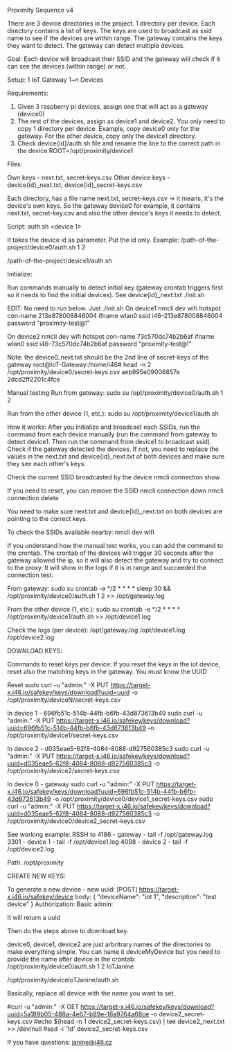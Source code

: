 Proximity Sequence v4

There are 3 device directories in the project. 1 directory per device.
Each directory contains a list of keys. The keys are used to broadcast as ssid name to see if the devices are within range.
The gateway contains the keys they want to detect.
The gateway can detect multiple devices.


Goal:
Each device will broadcast their SSID and the gateway will check if it can see the devices (within range) or not.

Setup:
1 IoT Gateway
1~n Devices

Requirements:
1. Given 3 raspberry pi devices, assign one that will act as a gateway (device0)
2. The rest of the devices, assign as device1 and device2. You only need to copy 1 directory per device.
   Example, copy device0 only for the gateway. For the other device, copy only the device1 directory.
3. Check device{id}/auth.sh file and rename the line to the correct path in the device
   ROOT=/opt/proximity/device1

Files:

Own keys - next.txt, secret-keys.csv
Other device keys - device{id}_next.txt, device{id}_secret-keys.csv

Each directory, has a file name next.txt, secret-keys.csv -> it means, it's the device's own keys.
So the gateway device0 for example, it contains next.txt, secret-key.csv and also the other device's keys it needs to detect.

Script:
auth.sh <device 1> <device n optional>

It takes the device id as parameter. Put the id only.
Example:
/path-of-the-project/device0/auth.sh 1 2

/path-of-the-project/device1/auth.sh

Initialize:

Run commands manually to detect initial key (gateway crontab triggers first so it needs to find the initial devices). See device{id}_next.txt
./init.sh

EDIT: No need to run below. Just ./init.sh
On device1
nmcli dev wifi hotspot con-name 213e878008846004 ifname wlan0 ssid i46-213e878008846004 password "proximity-test@!"

On device2
nmcli dev wifi hotspot con-name 73c570dc74b2b6af ifname wlan0 ssid i46-73c570dc74b2b6af password "proximity-test@!"

Note: the device0_next.txt should be the 2nd line of secret-keys of the gateway
root@IoT-Gateway:/home/i46# head -n 2 /opt/proximity/device0/secret-keys.csv
aeb995e09006857e
2dcd2ff2201c4fce


Manual testing
Run from gateway:
sudo su
/opt/proximity/device0/auth.sh 1 2

Run from the other device (1, etc.):
sudo su
/opt/proximity/device1/auth.sh

How it works:
After you initialize and broadcast each SSIDs, run the command from each device manually (run the command from gateway to detect device1. Then run the command from device1 to broadcast ssid).
Check if the gateway detected the devices.
If not, you need to replace the values in the next.txt and device{id}_next.txt of both devices and make sure they see each other's keys.


Check the current SSID broadcasted by the device
nmcli connection show

If you need to reset, you can remove the SSID
nmcli connection down <SSID>
nmcli connection delete <SSID>

You need to make sure next.txt and device{id}_next.txt on both devices are pointing to the correct keys.

To check the SSIDs available nearby:
nmcli dev wifi

If you understand how the manual test works, you can add the command to the crontab.
The crontab of the devices will trigger 30 seconds after the gateway allowed the ip, so it will also detect the gateway and
try to connect to the proxy. It will show in the logs if it is in range and succeeded the connection test.

From gateway:
sudo su
crontab -e
*/2 * * * * sleep 30 &&  /opt/proximity/device0/auth.sh 1 2 >> /opt/gateway.log

From the other device (1, etc.):
sudo su
crontab -e
*/2 * * * * /opt/proximity/device1/auth.sh >> /opt/device1.log


Check the logs (per device):
/opt/gateway.log
/opt/device1.log
/opt/device2.log

DOWNLOAD KEYS:

Commands to reset keys per device:
If you reset the keys in the iot device, reset also the matching keys in the gateway.
You must know the UUID

Reset
sudo curl -u "admin:<password>" -X PUT https://target-x.i46.io/safekey/keys/download?uuid=uuid -o /opt/proximity/deviceN/secret-keys.csv

In device 1 - 696fb51c-514b-44fb-b6fb-43d873613b49
sudo curl -u "admin:<password>" -X PUT https://target-x.i46.io/safekey/keys/download?uuid=696fb51c-514b-44fb-b6fb-43d873613b49 -o /opt/proximity/device1/secret-keys.csv

In device 2 - d035eae5-62f8-4084-8088-d927560385c3
sudo curl -u "admin:<password>" -X PUT https://target-x.i46.io/safekey/keys/download?uuid=d035eae5-62f8-4084-8088-d927560385c3 -o /opt/proximity/device2/secret-keys.csv

In device 0 - gateway
sudo curl -u "admin:<password>" -X PUT https://target-x.i46.io/safekey/keys/download?uuid=696fb51c-514b-44fb-b6fb-43d873613b49 -o /opt/proximity/device0/device1_secret-keys.csv
sudo curl -u "admin:<password>" -X PUT https://target-x.i46.io/safekey/keys/download?uuid=d035eae5-62f8-4084-8088-d927560385c3 -o /opt/proximity/device0/device2_secret-keys.csv

See working example:
RSSH to
4186 - gateway - tail -f /opt/gateway.log
3301 - device 1 - tail -f /opt/device1.log
4098 - device 2 - tail -f /opt/device2.log

Path: /opt/proximity

CREATE NEW KEYS:

To generate a new device - new uuid:
[POST] https://target-x.i46.io/safekey/device
body:
{
"deviceName": "iot 1",
"description": "test device"
}
Authorization: Basic
admin:<password>

It will return a uuid

Then do the steps above to download key.

device0, device1, device2 are just arbritrary names of the directories to make everything simple.
You can name it deviceMyDevice but you need to provide the name after device<name> in the crontab:
/opt/proximity/device0/auth.sh 1 2 IoTJanine

/opt/proximity/deviceIoTJanine/auth.sh

Basically, replace all device<name> with the name you want to set.


#curl -u "admin:<password>" -X GET https://target-x.i46.io/safekey/keys/download?uuid=5a189b05-488a-4e67-b89e-16a9764a68ce -o device2_secret-keys.csv
#echo $(head -n 1 device2_secret-keys.csv) | tee device2_next.txt >> /dev/null
#sed -i '1d' device2_secret-keys.csv


If you have questions:
janine@i46.cz



